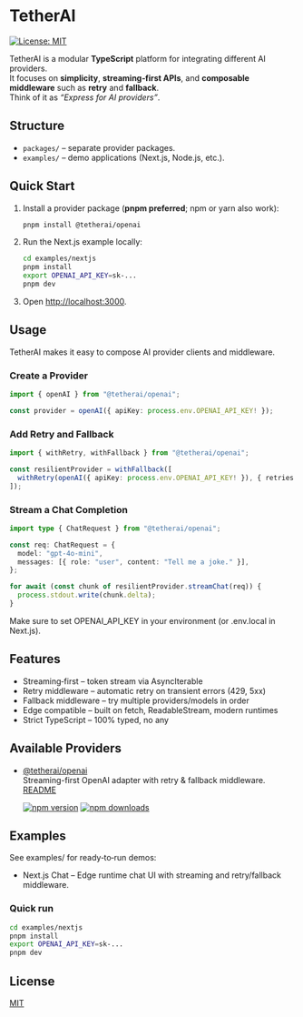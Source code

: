 # TetherAI

[![License: MIT](https://img.shields.io/badge/License-MIT-yellow.svg)](LICENSE)

TetherAI is a modular **TypeScript** platform for integrating different AI providers.  
It focuses on **simplicity**, **streaming‑first APIs**, and **composable middleware** such as **retry** and **fallback**.  
Think of it as _“Express for AI providers”_.

## Structure

- `packages/` – separate provider packages.
- `examples/` – demo applications (Next.js, Node.js, etc.).

## Quick Start

1. Install a provider package (**pnpm preferred**; npm or yarn also work):

   ```bash
   pnpm install @tetherai/openai
   ```

2. Run the Next.js example locally:

   ```bash
   cd examples/nextjs
   pnpm install
   export OPENAI_API_KEY=sk-...
   pnpm dev
   ```

3. Open <http://localhost:3000>.

## Usage

TetherAI makes it easy to compose AI provider clients and middleware.

### Create a Provider

```ts
import { openAI } from "@tetherai/openai";

const provider = openAI({ apiKey: process.env.OPENAI_API_KEY! });
```

### Add Retry and Fallback

```ts
import { withRetry, withFallback } from "@tetherai/openai";

const resilientProvider = withFallback([
  withRetry(openAI({ apiKey: process.env.OPENAI_API_KEY! }), { retries: 2 }),
]);
```

### Stream a Chat Completion

```ts
import type { ChatRequest } from "@tetherai/openai";

const req: ChatRequest = {
  model: "gpt-4o-mini",
  messages: [{ role: "user", content: "Tell me a joke." }],
};

for await (const chunk of resilientProvider.streamChat(req)) {
  process.stdout.write(chunk.delta);
}
```

Make sure to set OPENAI_API_KEY in your environment (or .env.local in Next.js).

## Features

- Streaming‑first – token stream via AsyncIterable
- Retry middleware – automatic retry on transient errors (429, 5xx)
- Fallback middleware – try multiple providers/models in order
- Edge compatible – built on fetch, ReadableStream, modern runtimes
- Strict TypeScript – 100% typed, no any

## Available Providers

- [@tetherai/openai](https://www.npmjs.com/package/@tetherai/openai)  
  Streaming-first OpenAI adapter with retry & fallback middleware.\
  [README](https://github.com/nbursa/TetherAI/blob/main/packages/provider/openai/README.md)

  [![npm version](https://img.shields.io/npm/v/@tetherai/openai.svg)](https://www.npmjs.com/package/@tetherai/openai)
  [![npm downloads](https://img.shields.io/npm/dm/@tetherai/openai.svg)](https://www.npmjs.com/package/@tetherai/openai)

## Examples

See examples/ for ready‑to‑run demos:

- Next.js Chat – Edge runtime chat UI with streaming and retry/fallback middleware.

### Quick run

```bash
cd examples/nextjs
pnpm install
export OPENAI_API_KEY=sk-...
pnpm dev
```

## License

[MIT](LICENSE)
